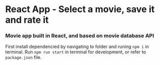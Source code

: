 # React App - Select a movie, save it and rate it

### Movie app built in React, and based on movie database API
First install dependencied by navigating to folder and runing ```npm i``` in terminal.
Run ```npm run start``` in terminal for development, or refer to ```package.json``` file.
